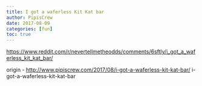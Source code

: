 ```yaml
---
title: I got a waferless Kit Kat bar
author: PipisCrew
date: 2017-08-09
categories: [fun]
toc: true
---
```


https://www.reddit.com/r/nevertellmetheodds/comments/6sftly/i_got_a_waferless_kit_kat_bar/

origin - http://www.pipiscrew.com/2017/08/i-got-a-waferless-kit-kat-bar/ i-got-a-waferless-kit-kat-bar